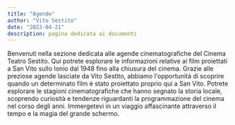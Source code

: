 ```yaml
---
title: "Agende"
author: "Vito Sestito"
date: "2023-04-21"
description: pagina dedicata ai documenti
---
```

Benvenuti nella sezione dedicata alle agende cinematografiche del Cinema Teatro Sestito. Qui potrete esplorare le informazioni relative ai film proiettati a San Vito sullo Ionio dal 1948 fino alla chiusura del cinema. Grazie alle preziose agende lasciate da Vito Sestito, abbiamo l'opportunità di scoprire quando un determinato film è stato proiettato proprio qui a San Vito. Potrete esplorare le stagioni cinematografiche che hanno segnato la storia locale, scoprendo curiosità e tendenze riguardanti la programmazione del cinema nel corso degli anni. Immergetevi in un viaggio affascinante attraverso il tempo e la magia del grande schermo.